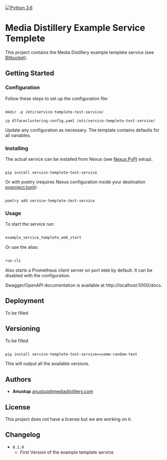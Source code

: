[![Python 3.6](https://img.shields.io/badge/python-3.6-blue.svg)](https://www.python.org/downloads/release/python-3614/)

# Media Distillery Example Service Templete

This project contains the Media Distillery example templete service (see [Bitbucket](https://bitbucket.org/mediadistillery/md-dl-face-clustering)).

## Getting Started

### Configuration

Follow these steps to set up the configuration file:

```shell

mkdir -p /etc/service-templete-test-service/

cp dlfaceclustering-config.yaml /etc/service-templete-test-service/

```

Update any configuration as necessary. The template contains defaults for all variables.

### Installing

The actual service can be installed from Nexus (see [Nexus PyPI](https://mediadistillery.atlassian.net/wiki/spaces/DW/pages/21496105/Setting+up+Nexus+as+your+Extra+PyPI+repository) setup).

```shell

pip install service-templete-test-service

```

Or with poetry (requires Nexus configuration inside your destination [pyproject.toml](example-service-templete-service/pyproject.toml)):

```shell

poetry add service-templete-test-service

```

### Usage

To start the service run:

```bash

example_service_templete_web_start

```

Or use the alias:

```bash

run-cli

```

Also starts a Prometheus client server on port `8080` by default. It can be disabled with the configuration.

Swagger/OpenAPI documentation is available at http://localhost:5000/docs.


## Deployment

To be filled 

## Versioning

To be filled 

```bash

pip install service-templete-test-service==some-random-text

```

This will output all the available versions.

## Authors

* **Anustup** anustup@mediadistillery.com


## License

This project does not have a license but we are working on it.

## Changelog

* `0.1.0`
    * First Version of the example templete service

    



